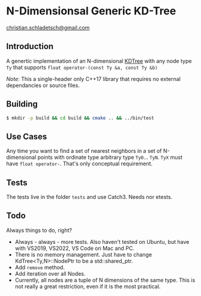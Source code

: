 # N-Dimensionsal Generic KD-Tree

christian.schladetsch@gmail.com

## Introduction

A genertic implementation of an N-dimensional [KDTree](https://en.wikipedia.org/wiki/K-d_tree) with any node type `Ty` that supports `float operator-(const Ty &a, const Ty &b)`

*Note*: This a single-header only C++17 library that requires no external dependancies or source files.

## Building

```bash
$ mkdir -p build && cd build && cmake .. && ../bin/test
```

## Use Cases

Any time you want to find a set of nearest neighbors in a set of N-dimensional points with ordinate type arbitrary type `Ty0`... `TyN`. `TyX` must have `float operator-`. That's only conceptual requirement.

## Tests

The tests live in the folder `tests` and use Catch3. Needs nor etests.

## Todo

Always things to do, right?

* Always - always - more tests. Also haven't tested on Ubuntu, but have with VS2019, VS2022, VS Code on Mac and PC.
* There is no memory management. Just have to change KdTree<Ty,N>::NodePtr to be a std::shared_ptr<Node>.
* Add `remove` method.
* Add iteration over all Nodes.
* Currently, all nodes are a tuple of N dimensions of the same type. This is not really a great restriction, even if it is the most practical.
